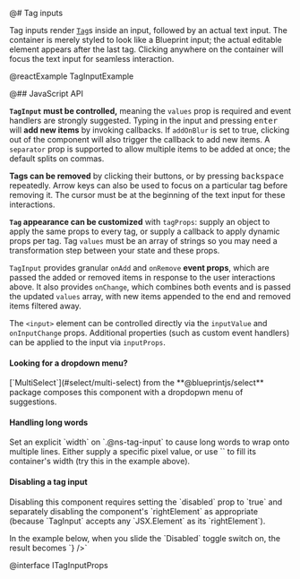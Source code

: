 @# Tag inputs

Tag inputs render [`Tag`](#core/components/tag)s inside an input, followed by an actual text input. The container is merely styled to look like a Blueprint input; the actual editable element appears after the last tag. Clicking anywhere on the container will focus the text input for seamless interaction.

@reactExample TagInputExample

@## JavaScript API

**`TagInput` must be controlled,** meaning the `values` prop is required and event handlers are strongly suggested. Typing in the input and pressing <kbd class="@ns-key">enter</kbd> will **add new items** by invoking callbacks. If `addOnBlur` is set to true, clicking out of the component will also trigger the callback to add new items. A `separator` prop is supported to allow multiple items to be added at once; the default splits on commas.

**Tags can be removed** by clicking their <span class="@ns-icon-standard @ns-icon-cross"></span> buttons, or by pressing <kbd class="@ns-key">backspace</kbd> repeatedly. Arrow keys can also be used to focus on a particular tag before removing it. The cursor must be at the beginning of the text input for these interactions.

**`Tag` appearance can be customized** with `tagProps`: supply an object to apply the same props to every tag, or supply a callback to apply dynamic props per tag. Tag `values` must be an array of strings so you may need a transformation step between your state and these props.

`TagInput` provides granular `onAdd` and `onRemove` **event props**, which are passed the added or removed items in response to the user interactions above. It also provides `onChange`, which combines both events and is passed the updated `values` array, with new items appended to the end and removed items filtered away.

The `<input>` element can be controlled directly via the `inputValue` and `onInputChange` props. Additional properties (such as custom event handlers) can be applied to the input via `inputProps`.

<div class="@ns-callout @ns-intent-success @ns-icon-info-sign">
    <h4 class="@ns-callout-title">Looking for a dropdown menu?</h4>
    [`MultiSelect`](#select/multi-select) from the **@blueprintjs/select** package composes this component with a dropdopwn menu of suggestions.
</div>

<div class="@ns-callout @ns-intent-primary @ns-icon-info-sign">
    <h4 class="@ns-callout-title">Handling long words</h4>
    Set an explicit `width` on `.@ns-tag-input` to cause long words to wrap onto multiple lines. Either supply a specific pixel value, or use `<TagInput className="@ns-fill">` to fill its container's width (try this in the example above).
</div>

<div class="@ns-callout @ns-intent-primary @ns-icon-info-sign">
    <h4 class="@ns-callout-title">Disabling a tag input</h4>
    <p>Disabling this component requires setting the `disabled` prop to `true` and separately disabling the component's `rightElement` as appropriate (because `TagInput` accepts any `JSX.Element` as its `rightElement`).</p>
    <p>In the example below, when you slide the `Disabled` toggle switch on, the result becomes `<TagInput ... disabled={true} rightElement={<Button ... disabled={true} />} />`</p>
</div>

@interface ITagInputProps
